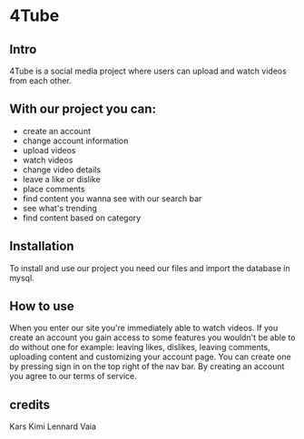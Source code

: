 # 4Tube

## Intro
4Tube is a social media project where users can upload and watch videos from each other.


## With our project you can:
* create an account
* change account information
* upload videos
* watch videos
* change video details
* leave a like or dislike
* place comments
* find content you wanna see with our search bar
* see what's trending
* find content based on category

## Installation
To install and use our project you need our files and import the database in mysql.

## How to use
When you enter our site you're immediately able to watch videos. If you create an account you gain access to some features you wouldn't be able to do without one for example: leaving likes, dislikes, leaving comments, uploading content and customizing your account page. You can create one by pressing sign in on the top right of the nav bar. By creating an account you agree to our terms of service.

## credits
Kars
Kimi
Lennard
Vaia
